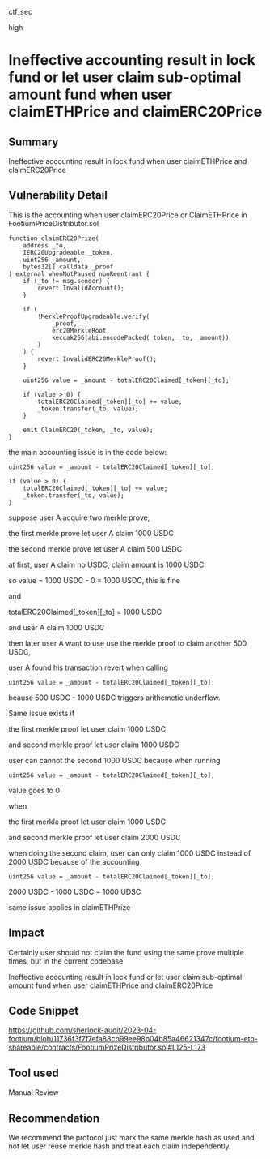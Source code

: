 ctf_sec

high

# Ineffective accounting result in lock fund or let user claim sub-optimal amount fund when user claimETHPrice and claimERC20Price

## Summary

Ineffective accounting result in lock fund when user claimETHPrice and claimERC20Price

## Vulnerability Detail

This is the accounting when user claimERC20Price or ClaimETHPrice in FootiumPriceDistributor.sol

```solidity
function claimERC20Prize(
	address _to,
	IERC20Upgradeable _token,
	uint256 _amount,
	bytes32[] calldata _proof
) external whenNotPaused nonReentrant {
	if (_to != msg.sender) {
		revert InvalidAccount();
	}

	if (
		!MerkleProofUpgradeable.verify(
			_proof,
			erc20MerkleRoot,
			keccak256(abi.encodePacked(_token, _to, _amount))
		)
	) {
		revert InvalidERC20MerkleProof();
	}

	uint256 value = _amount - totalERC20Claimed[_token][_to];

	if (value > 0) {
		totalERC20Claimed[_token][_to] += value;
		_token.transfer(_to, value);
	}

	emit ClaimERC20(_token, _to, value);
}
```

the main accounting issue is in the code below:

```solidity
uint256 value = _amount - totalERC20Claimed[_token][_to];

if (value > 0) {
	totalERC20Claimed[_token][_to] += value;
	_token.transfer(_to, value);
}
```

suppose user A acquire two merkle prove,

the first merkle prove let user A claim 1000 USDC

the second merkle prove let user A claim 500 USDC

at first, user A claim no USDC, claim amount is 1000 USDC

so value = 1000 USDC - 0 = 1000 USDC, this is fine

and 

totalERC20Claimed[_token][_to] = 1000 USDC

and user A claim 1000 USDC

then later user A want to use use the merkle proof to claim another 500 USDC,

user A found his transaction revert when calling

```solidity
uint256 value = _amount - totalERC20Claimed[_token][_to];
```

beause 500 USDC - 1000 USDC triggers arithemetic underflow.

Same issue exists if 

the first merkle proof let user claim 1000 USDC

and second merkle proof let user claim 1000 USDC

user can cannot the second 1000 USDC because when running

```solidity
uint256 value = _amount - totalERC20Claimed[_token][_to];
```

value goes to 0

when

the first merkle proof let user claim 1000 USDC

and second merkle proof let user claim 2000 USDC

when doing the second claim, user can only claim 1000 USDC instead of 2000 USDC because of the accounting

```solidity
uint256 value = _amount - totalERC20Claimed[_token][_to];
```

2000 USDC - 1000 USDC = 1000 UDSC

same issue applies in claimETHPrize

## Impact

Certainly user should not claim the fund using the same prove multiple times, but in the current codebase

Ineffective accounting result in lock fund or let user claim sub-optimal amount fund when user claimETHPrice and claimERC20Price

## Code Snippet

https://github.com/sherlock-audit/2023-04-footium/blob/11736f3f7f7efa88cb99ee98b04b85a46621347c/footium-eth-shareable/contracts/FootiumPrizeDistributor.sol#L125-L173

## Tool used

Manual Review

## Recommendation

We recommend the protocol just mark the same merkle hash as used and not let user reuse merkle hash and treat each claim independently.
